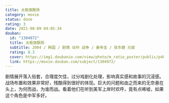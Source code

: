 ```yaml
---
title: 太极旗飘扬
category: movie
status: done
rating: 3
date: 2021-08-09 04:05:34
douban:
  id: "1304972"
  title: 太极旗飘扬
  subtitle: 2004 / 韩国 / 剧情 动作 战争 / 姜帝圭 / 张东健 元斌
  rating: 8.3
  cover: https://img1.doubanio.com/view/photo/m_ratio_poster/public/p480212560.jpg
  link: https://movie.douban.com/subject/1304972/
---
```


剧情展开落入俗套，合理度欠佳，过分戏剧化处理，影响真实感和故事的沉浸感。战场布置和效果非常好，残酷得到很好的体现。巨大的问题和由之而来的无奈悬在头上，为何而战，为谁而战。看着他们在听到美军上岸时欢呼，竟有点唏嘘，如果这个角色是中军多好。